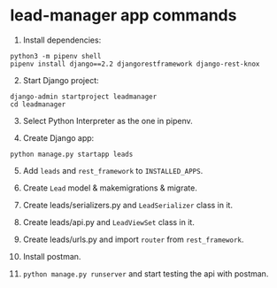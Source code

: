 # lead-manager app commands

1. Install dependencies:

```
python3 -m pipenv shell
pipenv install django==2.2 djangorestframework django-rest-knox
```

2. Start Django project:

```
django-admin startproject leadmanager
cd leadmanager
```

3. Select Python Interpreter as the one in pipenv.

4. Create Django app:

```
python manage.py startapp leads
```


5. Add `leads` and `rest_framework` to `INSTALLED_APPS`.

6. Create `Lead` model & makemigrations & migrate.

7. Create leads/serializers.py and `LeadSerializer` class in it.

8. Create leads/api.py and `LeadViewSet` class in it.

9. Create leads/urls.py and import `router` from `rest_framework`.

10. Install postman. 

11. `python manage.py runserver` and start testing the api with postman. 



